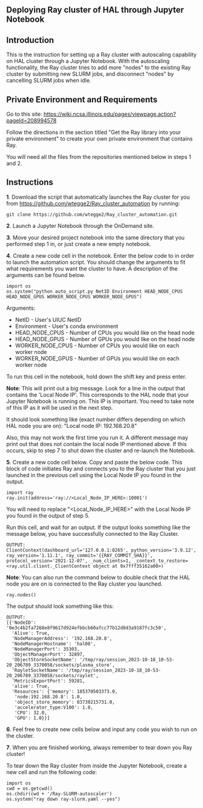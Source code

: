 ## Deploying Ray cluster of HAL through Jupyter Notebook


## Introduction
This is the instruction for setting up a Ray cluster with autoscaling capability on HAL cluster through a Jupyter Notebook. With the autoscaling functionality, the Ray cluster tries to add more "nodes" to the existing Ray cluster by submitting new SLURM jobs, and disconnect "nodes" by cancelling SLURM jobs when idle. 


## Private Environment and Requirements
Go to this site:  https://wiki.ncsa.illinois.edu/pages/viewpage.action?pageId=208994578

Follow the directions in the section titled "Get the Ray library into your private environment" to create your own private environment that contains Ray. 

You will need all the files from the repositories mentioned below in steps 1 and 2. 


## Instructions
**1**. Download the script that automatically launches the Ray cluster for you from https://github.com/wtegge2/Ray_cluster_automation by running:
```
git clone https://github.com/wtegge2/Ray_cluster_automation.git
```

**2**. Launch a Jupyter Notebook through the OnDemand site. 


**3**. Move your desired project notebook into the same directory that you performed step 1 in, or just create a new empty notebook. 


**4**. Create a new code cell in the notebook. Enter the below code to in order to launch the automation script. You should change the arguments to fit what requirements you want the cluster to have. A description of the arguments can be found below. 
```
import os
os.system("python auto_script.py NetID Environment HEAD_NODE_CPUS HEAD_NODE_GPUS WORKER_NODE_CPUS WORKER_NODE_GPUS")
```

Arguments:
* NetID - User's UIUC NetID
* Environment - User's conda environment
* HEAD_NODE_CPUS - Number of CPUs you would like on the head node
* HEAD_NODE_GPUS - Number of GPUs you would like on the head node
* WORKER_NODE_CPUS - Number of CPUs you would like on each worker node
* WORKER_NODE_GPUS - Number of GPUs you would like on each worker node

To run this cell in the notebook, hold down the shift key and press enter. 


**Note**: This will print out a big message. Look for a line in the output that contains the 'Local Node IP'. This corresponds to the HAL node that your Jupyter Notebook is running on.  This IP is important. You need to take note of this IP as it will be used in the next step. 

It should look something like (exact number differs depending on which HAL node you are on): "Local node IP: 192.168.20.8"

Also, this may not work the first time you run it. A different message may print out that does not contain the local node IP mentioned above. If this occurs, skip to step 7 to shut down the cluster and re-launch the Notebook. 


**5**. Create a new code cell below. Copy and paste the below code. This block of code initiates Ray and connects you to the Ray cluster that you just launched in the previous cell using the Local Node IP you found in the output. 
```
import ray
ray.init(address='ray://<Local_Node_IP_HERE>:10001')
```

You will need to replace "<Local_Node_IP_HERE>" with the Local Node IP you found in the output of step 5.

Run this cell, and wait for an output. If the output looks something like the message below, you have successfully connected to the Ray Cluster. 
```
OUTPUT:
ClientContext(dashboard_url='127.0.0.1:8265', python_version='3.9.12', ray_version='1.11.1', ray_commit='{{RAY_COMMIT_SHA}}', protocol_version='2021-12-07', _num_clients=1, _context_to_restore=<ray.util.client._ClientContext object at 0x7fff35162a00>)
```


**Note**: You can also run the command below to double check that the HAL node you are on is connected to the Ray cluster you launched. 
```
ray.nodes()
```
The output should look something like this:
```
OUTPUT:
[{'NodeID': '0e3c4b2fa7268e8f9617d924efbbcb60afcc77b12d8d3a9187fc3c50',
  'Alive': True,
  'NodeManagerAddress': '192.168.20.8',
  'NodeManagerHostname': 'hal08',
  'NodeManagerPort': 35303,
  'ObjectManagerPort': 32897,
  'ObjectStoreSocketName': '/tmp/ray/session_2023-10-18_10-53-20_206789_3370058/sockets/plasma_store',
  'RayletSocketName': '/tmp/ray/session_2023-10-18_10-53-20_206789_3370058/sockets/raylet',
  'MetricsExportPort': 59281,
  'alive': True,
  'Resources': {'memory': 185370503373.0,
   'node:192.168.20.8': 1.0,
   'object_store_memory': 83730215731.0,
   'accelerator_type:V100': 1.0,
   'CPU': 32.0,
   'GPU': 1.0}}]
```


**6**. Feel free to create new cells below and input any code you wish to run on the cluster. 


**7**. When you are finished working, always remember to tear down you Ray cluster! 

To tear down the Ray cluster from inside the Jupyter Notebook, create a new cell and run the following code:
```
import os
cwd = os.getcwd()
os.chdir(cwd + '/Ray-SLURM-autoscaler')
os.system("ray down ray-slurm.yaml --yes")
```